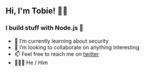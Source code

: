## Hi, I'm Tobie! 👋🏾

### I build stuff with Node.js 🚀

- 🌱 I’m currently learning about security
- 👯 I’m looking to collaborate on anything interesting
- 📫 Feel free to reach me on [twitter](https://twitter.com/tobie_eniafe)
- 👨🏽‍🦰 He / Him

<!--👨🏽‍🦰**tobieeniafe/tobieeniafe** is a ✨ _special_ ✨ repository because its `README.md` (this file) appears on your GitHub profile.

Here are some ideas to get you started:

- 🔭 I’m currently working on ...
- 🌱 I’m currently learning ...
- 👯 I’m looking to collaborate on ...
- 🤔 I’m looking for help with ...
- 💬 Ask me about ...
- 📫 How to reach me: [twitter](https://twitter.com/tobie_eniafe)
- 😄 Pronouns: ...
- ⚡ Fun fact: ...
-->
